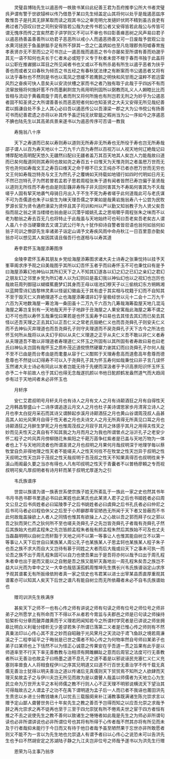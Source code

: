 <!-- { "loadSidebar": true } -->
　　灵璧县博陆先生以遏恶传一帙致书某曰此纪善王君为吾府推李公所大书者灵璧呉尹谓有警于世欲锓梓以传乃借恳于某曰先生倾盖定山其将何以处乎是哉遏恶兹序敢惟吾子是托其无辞某取而读之观其书公之审克明允发擿奸伏罔不精到虽古良吏有弗过者乃窃叹曰世之司刑安得皆若公哉为史传书若公者又安得皆若此哉公与传皆可谓无愧序而传之宜矣然君子讲学则又不可以不审也书曰彰善瘅恶树之风声易曰君子以遏恶扬善盖善善所以劝君子恶恶所以戒小人而遏恶扬善又可一日废哉予尝观公治水黄河拯民于鱼虽胼胝手足有所不辞其一念之仁盖炳如也至凡佐理郡务阳嘘春育旌孝表贤亦无不至而公之可书岂止一遏恶哉而遏恶之书今亦屡矣至所谓有善而劝邈乎其无一语不知何也夫长于仁者未必或短于义专于秋者未尝不根于春而书独于此盖将以公职在推谳据以耳目之所见闻者书也又或以不有所杀曷有所生以遏乎恶者为扶乎善也而或者又曰春秋为倾否之书五经之有春秋犹法律之有断案而书公遏恶者又将有以法乎春秋也不然则是书也以鸾凤之悠缓不若鹰鹯之明快和风甘雨之温粹不若迅雷风烈之奋疾可快人意矣夫以安流伏槽之家而书之者乃独有取于此哉于乎四凶不有而流窜放殛将何施奸慝不作而墨劓剕宫为焉用明刑固所以弼教而礼义人人婣睦比比而皆相与流动于黄羲周旋于周孔者而刑又将何所施也有刑岂若无刑之为妙乎为公遏恶者固不知圣贤之大所谓善善长而恶恶短者何如也知圣贤之大夫又安得无所见哉纪善君以撝谦自处不多上人其心必曰吾以遏恶传公以吾濠梁一郡之大为公书傥公有扬善可书而纪善君遗之亦将以补其传予虽迂钝无状犂鉏之暇尚当为公一序如今之序遏恶不腆也陆先生以其高弟呉景来遂书以为遏恶传序可否请一教我

　　寿施翁八十序

　　天下之寿道而已矣以寿则寿以道则无所寿非无所寿也无所役于寿也岂无所寿哉邵子谓人以百为寿天地以十二万九千六百为寿然以百视万以人视天地何辽絶哉记曰博厚配地高明配天悠久无疆然曰配曰无疆者盖万其百天地其人矣岂人力能哉故曰道而已矣何哉道同则其寿同也故如尧之寿百五十曰惟天为天惟尧则之者虽厯万世而无穷也尧何如寿哉文王之寿百曰维天之命于穆不已文王纯亦不已者亦厯万世而无穷也文王何如寿哉岂特尧与文王为然孔子之覆帱如天持载如地错行如四时代明如日月无不然已岂特孔子为然若曽若孟若子思若周程张朱于道有闻者皆然已寿岂偏于圣贤哉以道则无所徃而不寿也由是则彭籛非寿殇子非夭回何害其为不寿跖何害其为不夭哉嗟乎人固有挈天地袭气母骑日月出入于不生不死为寿者嗟乎此何道哉此可与老氏谋不可为吾儒道也朱子以偷生为昧天理吾儒之学果如是哉黄岩施翁寿八十公尝为民牧罗源长官为贤令通府濠梁为贤倅且其子司训和州以严以勤又知翁教子为人贤父矣吾指而屈之翁之贤当缕缕也翁由是以沉濳乎姬姚孔孟之思咀嚼乎周程张朱之味而不以老为勌翁之寿去百无几也将特止于此哉虽与天地始终可也茍曰吾老矣吾老矣古人谓人虽八十亦当硬寨做去又谓卫武公行年九十犹作抑诗自警者皆诳语也翁何如翁何如翁子司训之僚邵先生率诸弟子诣定山谒予文寿疾风雨中命舟秋江一日百里意亦勤矣翁亦可以想见其人矣因其请且偕吾行也遂相与以寿其道

　　寿李君怀玉海屋添筹图序

　　金陵李君怀玉寿其朋友乡党绘海屋添筹图求诸大夫士诗寿之张秉忱持以挂予天峯草阁求序予观之曰美哉图乎其所以幻吾怀玉者乎而曰寿怀玉不可也秉忱曰有是予曰海屋添筹幻也神仙以其所幻天下之人不知其幻遂各以幻之幻之已幻之亲幻之君幻之朋友幻之邻里乡党为所幻者人以为幻则曰是虽幻我以神仙幻也以之视幻也岂厉也哉故荘周列御冦以蝴蝶蕉鹿梦幻其身而王母以瑶池幻穆天子以三偷桃幻东方朔韩湘以蓝闗雪诗幻昌黎林灵素以怪诞幻徽庙无于其有虚于其实相与枕籍于幻而不自知其不至于毁灭仁义弃絶理道不止也海屋添筹谓非幻乎皇极经世以元十二会十二万九千六百为天地数海屋一筹沧海一桑田虽十二万九千六百为几筹哉海筹盈屋天地几混沌海屋之筹岂复别有一天地哉天开于子地辟于丑海屋之人果安寓哉此海屋之筹不谓之幻不可也而以寿怀玉哉秉忱曰果若是也怀玉奚寿予曰易也去其怪去其幻而已矣去其怪以还吾天理之正去其幻以正吾仁义之常老氏毁絶仁义也而吾尧舜孔子则安夫仁义而不去神仙灭弃理道也而吾尧舜孔子则守夫理道而不戻尧舜孔子天下古今之所法也怀玉何所从哉将以从夫幻乎抑以从夫仁义理道之正乎从夫仁义吾不敢以非仁义者寿从夫理道吾不敢以非理道者寿理道仁义怀玉之所固有以其所固有者寿故曰易也曰老氏曰神仙夫岂固有哉怀玉之质朴茂近道傥愤然硬寨力谢其幻而曰尧舜孔子尔何人哉不至不已由是而台耉由是而耄耋从容于仁义酣熙于天理寿愈高而道愈高年愈尊而德愈尊也不然徒以幻得寿不可以入于尧舜孔子其为怀玉寿何如哉秉忱曰非子言几误怀玉然诸大夫士诗必有同此以发者岂能无待于先绠而深汲者乎予识高景阳识怀玉怀玉亦予二十年前故人也于其幻也得无念哉遂抗颜以书他日酡颜鹤发盎然道气而大趋阔歩有过于天地间者未必非怀玉也

　　月轩序

　　安仁艾君叔明号月轩夫月也有诗人之月有文人之月有诗颠酒狂之月有自得性天之月韩昌黎盛山十二诗序谓追逐云月文人之月也杜子美诗谓思家歩月清宵立诗人之月也李太白捉月采石而其诗又谓醉起歩溪月诗颠酒狂之月也黄山谷谓周茂叔人品甚高其人如光风霁月自得于性天者之月也夫诗文人之月无所真得无所真见口耳之月也诗颠酒狂之月醉生梦死之月也惟周茂叔之月寂乎其月之体感乎其月之用得夫性天之妙而见夫性天之真自有不知其我之为月而月之为我也所谓曽点之浴沂孔子之老安少怀二程子之吟风弄月傍柳随花朱紫阳之千葩万蕋争红紫者是已盖与天地万物为一体者也上下与天地同流者也所谓圣贤之月也叔明之月果何月哉叔明深于地理学毎以蔡牧堂自负非得地理之性天者不能嗟夫人之性天何徃不在牧堂之性天岂异于叔明之性天叔明之性天岂异于茂叔之性天哉叔明于吾茂叔之性天不知果真得否也叔明徃来予溪山雨阁最久要之当亦有得也人凡有叩叔明之性天于青囊者不以曽杨廖頼之专而视叔明可矣凡厚叔明者有诗月轩而某于叔明尤厚遂为之引

　　韦氏族谱序

　　世尝以族谱为谱一族表世系使宗族子姓无所紊乱于一族此一家之史也然其书年书月书邑书郡书里道必书曰此某姓也此某氏也此某贤人君子之后也书姬姓者必曰周文公旦之后书呉姓者必曰延陵季子之后书姚姓者必曰虞舜之后书孔氏者必曰仲尼之后书司马者必曰程伯休父之后至于小邦僻郡卑官陋邑无所闻于天下者又皆蔽而不书此何故哉盖操欲上人者人之同情也惟其有欲操上人之心故以吾之郭而拜子仪之郭以吾之狄而哭仁杰之狄何所不至也嗟夫尧舜孔子之先岂皆尧舜孔子者哉有尧舜孔子然后其族始大也颜孟程朱之先岂皆颜孟程朱者哉有颜孟程朱然后其族始不可及也丈夫当磊磊明明以自树立而轩豁于天地之间不以第一等事让人也惟其能自树立不以第一等事让人天下后世自曰某族某人周公孔子也某族某人子思孟轲也某族某人程子朱子也吾之族不求大而自大又岂待有慕于同姓之大者而后大哉或曰天下之事未可执一而论吾之族不出于周孔程朱固可以自力也使吾果出于是吾将亦何以哉予曰出于周孔程朱者幸也出于是而又能以之自勉是吾之族又能轩天轰地出一周孔程朱矣吾之族岂不益大以光而为幸中之又一大幸也哉慈溪孤鹤周惟坤先生携长兴韦氏族谱诣定山求序予观其谱畧无有所扳缘依附者真一家之信史也韦君某以进士出宰某县质直厚重观其谱畧亦可以知其人矣天下后世之谱凡有能自树立而无所依藉者未必不自韦氏族谱始也

　　赠司训洪先生秩满序

　　甚矣天下之师不一也有心传之师有讲说之师有句读之师有位号之师位号之师非弟子之所愿学上有所命而下不得以不从者若今胄监与夫郡邑之师是已句读之师操持铅椠析句分章而皷弄雌黄而于义理若罔闻知若今之所谓村学究者是已讲说之师坐拥皋比明白义利毫分缕析无少差谬若朱子所谓已落第二义者是已惟心传之师则有不然真乗法印以心传心其不言之妙而自昭融于光风霁月之天流动于鸢飞鱼跃之境若周濓溪之于二程李延平之于晦翁是已世之儒者不知心传之为何物率然自号师曰某弟子也弟子曰某师也上下恬然不以为怪正心诚意之传果安在乎吾道一贯之旨果有此乎是以师道率至不行天下率无善教教与治相须有闗雎麟趾之意而后周官之法度可行无善教者所以无善治也故孟子曰杨墨之道不息孔子之道不着是以邪说诬民充塞仁义仁义充塞则率兽食人人将相食程伊川之序其兄明道又曰道不行百世无善治学不传千载无真儒无善治士犹得以明夫善治之道以传诸后无真儒则天下贸贸焉不知所之人欲肆而天理灭矣故孟子之与伊川夫岂无所见而故为是以聋瞽人哉盖以师儒者为天地立心为生民立命为万世开太平之本茍师儒之教不行则人心不正天理不明邪说横流天下望治其可得哉故古之人谓孟子之功不在禹下谓明道为孟子后一人而已者不我诬也莆田洪先生贵忠以乡进士分教钱塘未几以忧去三载服阕来补江浦教事既满诸生陈允崇求言以赠予定山鄙人聋瞽世务已十年矣先生之教之善否予岂得而知之以应吾允崇之求哉予辞之再允崇求之再不徒再也至于三至于四允崇犹有所不倦焉夫世之宦于四方者恒有推之不去之说使先生之教不善何以致诸生之惓惓者如此哉是先生之为师必非所谓句读也必非所谓讲说也必非所谓位号也其将有所得于心传者哉不然其亦将有所见而未及于行者哉抑未能行于今日而又有待于他日者哉予虽至陋然果于忘世亦非所敢愿者则又不能不为一言以为先生地也允崇退人有谓予者曰以心传心之说恐未可以告洪先生也予曰不然胡安定之苏湖陆子静之九江夫岂非位号之师哉予遂书以为洪先生行赠

　　恩荣为马主事乃翁序

